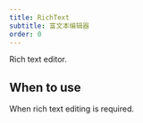 ```yaml
---
title: RichText
subtitle: 富文本编辑器
order: 0
---
```


Rich text editor.

## When to use

When rich text editing is required.
